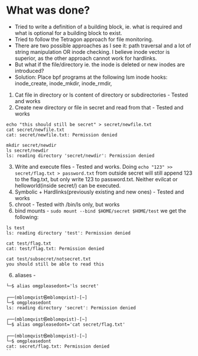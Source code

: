 # What was done?
* Tried to write a definition of a building block, ie. what is required and what is optional for a building block to exist.
* Tried to follow the Tetragon approach for file monitoring.
* There are two possible approaches as I see it: path traversal and a lot of string manipulation OR inode checking. I believe inode vector is superior, as the other approach cannot work for hardlinks. 
* But what if the file/directory ie. the inode is deleted or new inodes are introduced?
* Solution: Place bpf programs at the following lsm inode hooks: inode_create, inode_mkdir, inode_rmdir, 

1. Cat file in directory or ls content of directory or subdirectories - Tested and works
2. Create new directory or file in secret and read from that - Tested and works
```
echo "this should still be secret" > secret/newfile.txt                                                                                                                                                                                                            cat secret/newfile.txt                                 
cat: secret/newfile.txt: Permission denied
```
```
mkdir secret/newdir
ls secret/newdir 
ls: reading directory 'secret/newdir': Permission denied
```
3. Write and execute files - Tested and works. Doing ```echo "123" >> secret/flag.txt > password.txt``` from outside secret will still append 123 to the flag.txt, but only write 123 to password.txt. Neither evilcat or helloworld(inside secret/) can be executed. 
3. Symbolic + Hardlinks(previously existing and new ones) - Tested and works
4. chroot - Tested with /bin/ls only, but works
5. bind mounts - ```sudo mount --bind $HOME/secret $HOME/test``` we get the following:
```
ls test                   
ls: reading directory 'test': Permission denied
```
```
cat test/flag.txt  
cat: test/flag.txt: Permission denied
```
```
cat test/subsecret/notsecret.txt          
you should still be able to read this
```
6. aliases - 
```
└─$ alias omgpleasedont='ls secret'
                                                                                                                                                                                                            
┌──(mblomqvist㉿mblomqvist)-[~]
└─$ omgpleasedont
ls: reading directory 'secret': Permission denied
                                                                                                                                                                                                            
┌──(mblomqvist㉿mblomqvist)-[~]
└─$ alias omgpleasedont='cat secret/flag.txt'
                                                                                                                                                                                                            
┌──(mblomqvist㉿mblomqvist)-[~]
└─$ omgpleasedont
cat: secret/flag.txt: Permission denied
``